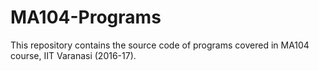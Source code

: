 # MA104-Programs
This repository contains the source code of programs covered in MA104 course, IIT Varanasi (2016-17).
